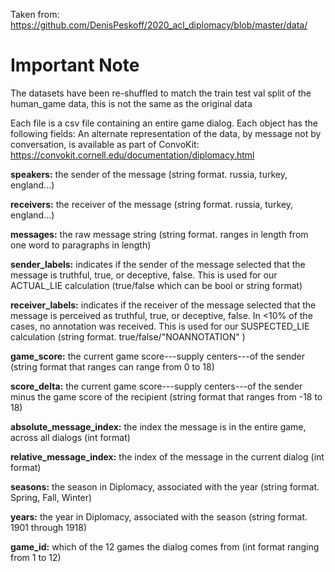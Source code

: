 Taken from: https://github.com/DenisPeskoff/2020_acl_diplomacy/blob/master/data/

# Important Note
The datasets have been re-shuffled to match the train test val split of the human_game data, this is not the same as the original data

Each file is a csv file containing an entire game dialog. Each object has the following fields: 
An alternate representation of the data, by message not by conversation, is available as part of ConvoKit: https://convokit.cornell.edu/documentation/diplomacy.html

**speakers:** the sender of the message (string format.  russia, turkey, england...)

**receivers:** the receiver of the message (string format.  russia, turkey, england...)

**messages:** the raw message string (string format.  ranges in length from one word to paragraphs in length)

**sender_labels:** indicates if the sender of the message selected that the message is truthful, true, or deceptive, false.  This is used for our ACTUAL_LIE calculation (true/false which can be bool or string format) 

**receiver_labels:** indicates if the receiver of the message selected that the message is perceived as truthful, true, or deceptive, false.  In <10% of the cases, no annotation was received.  This is used for our SUSPECTED_LIE calculation (string format.  true/false/"NOANNOTATION" ) 

**game_score:** the current game score---supply centers---of the sender  (string format that ranges can range from  0 to 18)

**score_delta:** the current game score---supply centers---of the sender minus the game score of the recipient (string format that ranges from -18 to 18)

**absolute_message_index:** the index the message is in the entire game, across all dialogs (int format)

**relative_message_index:**  the index of the message in the current dialog (int format)

**seasons:** the season in Diplomacy, associated with the year (string format. Spring, Fall, Winter)

**years:** the year in Diplomacy, associated with the season (string format.  1901 through 1918)

**game_id:** which of the 12 games the dialog comes from (int format ranging from 1 to 12)
